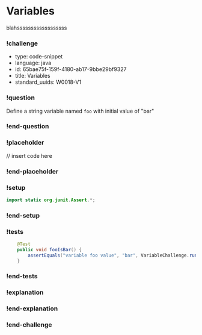 # Variables

blahssssssssssssssssss

### !challenge

* type: code-snippet
* language: java
* id: 65bae75f-159f-4180-ab17-9bbe29bf9327
* title: Variables
* standard_uuids: W0018-V1

### !question

Define a string variable named `foo` with initial value of "bar"

### !end-question

### !placeholder

// insert code here

### !end-placeholder

### !setup
```java
import static org.junit.Assert.*;
```
### !end-setup

### !tests
```java
    @Test
    public void fooIsBar() {
        assertEquals("variable foo value", "bar", VariableChallenge.run());
    }
```
### !end-tests

### !explanation

### !end-explanation

### !end-challenge
